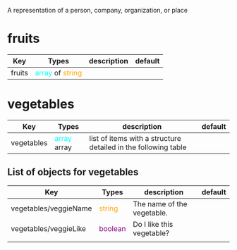 A representation of a person, company, organization, or place


# fruits

| Key | Types | description | default|
| --- | ----- | ----------- | -------|
|fruits | <span style="color:cyan">array</span> of <span style="color:orange">string</span> |  |  | 

# vegetables

| Key | Types | description | default|
| --- | ----- | ----------- | -------|
|vegetables | <span style="color:cyan">array</span> array | list of items with a structure detailed in the following table |
## List of objects for vegetables
| Key | Types | description | default|
| --- | ----- | ----------- | -------|
|vegetables/veggieName | <span style="color:orange">string</span> | The name of the vegetable. |  | 
|vegetables/veggieLike | <span style="color:purple">boolean</span> | Do I like this vegetable? |  | 
 |  |  | 

